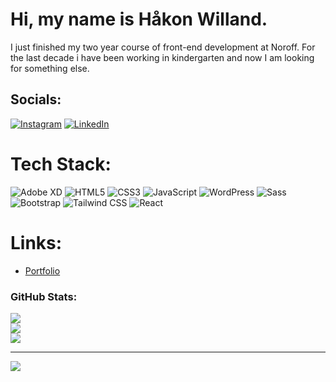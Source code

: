 # Hi, my name is Håkon Willand.
I just finished my two year course of front-end development at Noroff. For the last decade i have been working in kindergarten and now I am looking for something else.


## Socials:
[![Instagram](https://img.shields.io/badge/Instagram-%23E4405F.svg?logo=Instagram&logoColor=white)](https://instagram.com/BishopWeyland) [![LinkedIn](https://img.shields.io/badge/LinkedIn-%230077B5.svg?logo=linkedin&logoColor=white)](https://linkedin.com/in/håkon-willand-engebretsen-03148a229) 

# Tech Stack:
![Adobe XD](https://img.shields.io/badge/Adobe%20XD-470137?style=for-the-badge&logo=Adobe%20XD&logoColor=#FF61F6)
![HTML5](https://img.shields.io/badge/html5-%23E34F26.svg?style=for-the-badge&logo=html5&logoColor=white)
![CSS3](https://img.shields.io/badge/css3-%231572B6.svg?style=for-the-badge&logo=css3&logoColor=white)
![JavaScript](https://img.shields.io/badge/javascript-%23323330.svg?style=for-the-badge&logo=javascript&logoColor=%23F7DF1E)
![WordPress](https://img.shields.io/badge/WordPress-%23117AC9.svg?style=for-the-badge&logo=WordPress&logoColor=white)
![Sass](https://img.shields.io/badge/Sass-%23CC6699.svg?style=for-the-badge&logo=sass&logoColor=white)
![Bootstrap](https://img.shields.io/badge/Bootstrap-%23563D7C.svg?style=for-the-badge&logo=bootstrap&logoColor=white)
![Tailwind CSS](https://img.shields.io/badge/Tailwind%20CSS-%231a202c.svg?style=for-the-badge&logo=tailwind-css&logoColor=64C4ED)
![React](https://img.shields.io/badge/React-%2361DAFB.svg?style=for-the-badge&logo=react&logoColor=white)


# Links:

- [Portfolio](https://elegant-gecko-c4d465.netlify.app/index.html)

###  GitHub Stats:
![](https://github-readme-stats.vercel.app/api?username=BishopWeyland&theme=dark&hide_border=true&include_all_commits=true&count_private=false)<br/>
![](https://github-readme-streak-stats.herokuapp.com/?user=BishopWeyland&theme=dark&hide_border=true)<br/>
![](https://github-readme-stats.vercel.app/api/top-langs/?username=BishopWeyland&theme=dark&hide_border=true&include_all_commits=true&count_private=false&layout=compact)

---
[![](https://visitcount.itsvg.in/api?id=BishopWeyland&icon=0&color=0)](https://visitcount.itsvg.in)

<!-- Proudly created with GPRM ( https://gprm.itsvg.in ) -->


<!--
**BishopWeyland/BishopWeyland** is a ✨ _special_ ✨ repository because its `README.md` (this file) appears on your GitHub profile.

Here are some ideas to get you started:

- 🔭 I’m currently working on ...
- 🌱 I’m currently learning ...
- 👯 I’m looking to collaborate on ...
- 🤔 I’m looking for help with ...
- 💬 Ask me about ...
- 📫 How to reach me: ...
- 😄 Pronouns: ...
- ⚡ Fun fact: ...
-->
